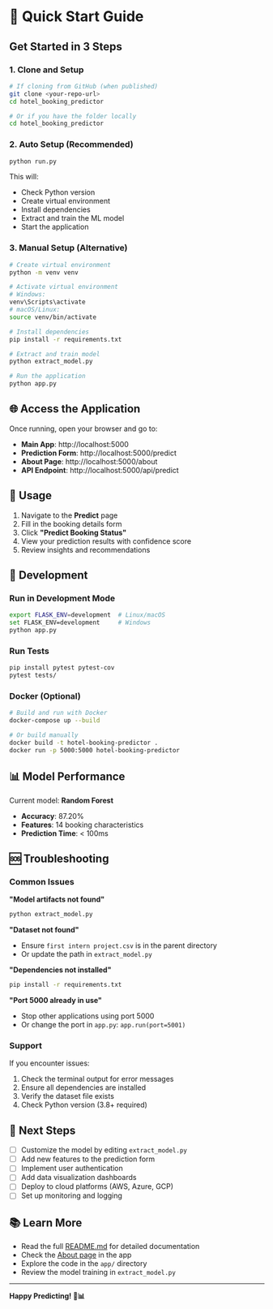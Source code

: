 # 🚀 Quick Start Guide

## Get Started in 3 Steps

### 1. Clone and Setup
```bash
# If cloning from GitHub (when published)
git clone <your-repo-url>
cd hotel_booking_predictor

# Or if you have the folder locally
cd hotel_booking_predictor
```

### 2. Auto Setup (Recommended)
```bash
python run.py
```
This will:
- Check Python version
- Create virtual environment
- Install dependencies
- Extract and train the ML model
- Start the application

### 3. Manual Setup (Alternative)
```bash
# Create virtual environment
python -m venv venv

# Activate virtual environment
# Windows:
venv\Scripts\activate
# macOS/Linux:
source venv/bin/activate

# Install dependencies
pip install -r requirements.txt

# Extract and train model
python extract_model.py

# Run the application
python app.py
```

## 🌐 Access the Application

Once running, open your browser and go to:
- **Main App**: http://localhost:5000
- **Prediction Form**: http://localhost:5000/predict
- **About Page**: http://localhost:5000/about
- **API Endpoint**: http://localhost:5000/api/predict

## 📱 Usage

1. Navigate to the **Predict** page
2. Fill in the booking details form
3. Click **"Predict Booking Status"**
4. View your prediction results with confidence score
5. Review insights and recommendations

## 🔧 Development

### Run in Development Mode
```bash
export FLASK_ENV=development  # Linux/macOS
set FLASK_ENV=development     # Windows
python app.py
```

### Run Tests
```bash
pip install pytest pytest-cov
pytest tests/
```

### Docker (Optional)
```bash
# Build and run with Docker
docker-compose up --build

# Or build manually
docker build -t hotel-booking-predictor .
docker run -p 5000:5000 hotel-booking-predictor
```

## 📊 Model Performance

Current model: **Random Forest**
- **Accuracy**: 87.20%
- **Features**: 14 booking characteristics
- **Prediction Time**: < 100ms

## 🆘 Troubleshooting

### Common Issues

**"Model artifacts not found"**
```bash
python extract_model.py
```

**"Dataset not found"**
- Ensure `first intern project.csv` is in the parent directory
- Or update the path in `extract_model.py`

**"Dependencies not installed"**
```bash
pip install -r requirements.txt
```

**"Port 5000 already in use"**
- Stop other applications using port 5000
- Or change the port in `app.py`: `app.run(port=5001)`

### Support

If you encounter issues:
1. Check the terminal output for error messages
2. Ensure all dependencies are installed
3. Verify the dataset file exists
4. Check Python version (3.8+ required)

## 🎯 Next Steps

- [ ] Customize the model by editing `extract_model.py`
- [ ] Add new features to the prediction form
- [ ] Implement user authentication
- [ ] Add data visualization dashboards
- [ ] Deploy to cloud platforms (AWS, Azure, GCP)
- [ ] Set up monitoring and logging

## 📚 Learn More

- Read the full [README.md](README.md) for detailed documentation
- Check the [About page](http://localhost:5000/about) in the app
- Explore the code in the `app/` directory
- Review the model training in `extract_model.py`

---

**Happy Predicting! 🏨📊**
